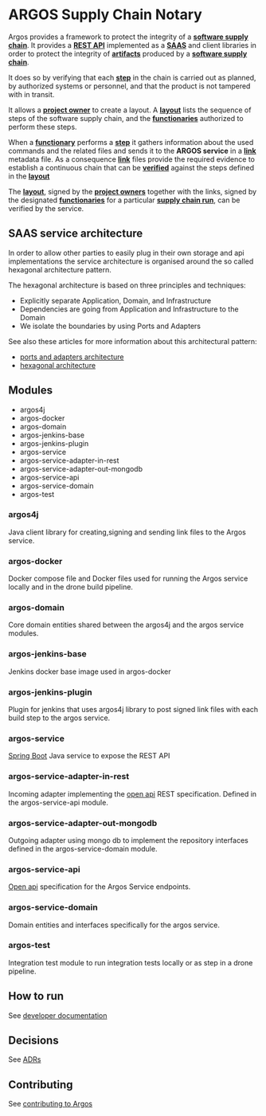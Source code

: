 ARGOS Supply Chain Notary
============
 Argos provides a framework to protect the integrity of a
 [**software supply chain**](docs/terminology/terminology.md#ssc). It
 provides a [**REST API**](docs/terminology/terminology.md#restAPI)
 implemented as a [**SAAS**](docs/terminology/terminology.md#saas) and
 client libraries in order to protect the integrity of
 [**artifacts**](docs/terminology/terminology.md#artifact) produced by a
 [**software supply chain**](docs/terminology/terminology.md#ssc).
 
It does so by verifying that each
[**step**](docs/terminology/terminology.md#step) in the chain is carried
out as planned, by authorized systems or personnel, and that the product
is not tampered with in transit.

It allows a
[**project owner**](docs/terminology/terminology.md#productOwner) to
create a layout. A [**layout**](docs/terminology/terminology.md#layout)
lists the sequence of steps of the software supply chain, and the
[**functionaries**](docs/terminology/terminology.md#functionary)
authorized to perform these steps.

When a [**functionary**](docs/terminology/terminology.md#functionary)
performs a [**step**](docs/terminology/terminology.md#step) it gathers
information about the used commands and the related files and sends it
to the **ARGOS service** in a
[**link**](docs/terminology/terminology.md#link) metadata file. As a
consequence [**link**](docs/terminology/terminology.md#link) files
provide the required evidence to establish a continuous chain that can
be [**verified**](docs/terminology/terminology.md#verification) against
the steps defined in the
[**layout**](docs/terminology/terminology.md#layout)

The [**layout**](docs/terminology/terminology.md#layout), signed by the
[**project owners**](docs/terminology/terminology.md#productOwner)
together with the links, signed by the designated
[**functionaries**](docs/terminology/terminology.md#functionary) for a
particular [**supply chain run**](docs/terminology/terminology.md#scr),
can be verified by the service.

## SAAS service architecture
In order to allow other parties to easily plug in their own storage and
api implementations the service architecture is organised around the so
called hexagonal architecture pattern.

The hexagonal architecture is based on three principles and techniques:

- Explicitly separate Application, Domain, and Infrastructure
- Dependencies are going from Application and Infrastructure to the Domain
- We isolate the boundaries by using Ports and Adapters

See also these articles for more information about this architectural pattern:

* [ports and adapters architecture](https://www.thinktocode.com/2018/07/19/ports-and-adapters-architecture/)
* [hexagonal architecture](https://blog.octo.com/en/hexagonal-architecture-three-principles-and-an-implementation-example/)


## Modules
-   argos4j
-   argos-docker
-   argos-domain
-   argos-jenkins-base
-   argos-jenkins-plugin
-   argos-service
-   argos-service-adapter-in-rest
-   argos-service-adapter-out-mongodb
-   argos-service-api
-   argos-service-domain
-   argos-test
   
 
### argos4j
Java client library for creating,signing and sending link files to the
Argos service.

### argos-docker
Docker compose file and Docker files used for running the Argos service
locally and in the drone build pipeline.

### argos-domain
Core domain entities shared between the argos4j and the argos service
modules.

### argos-jenkins-base
Jenkins docker base image used in argos-docker

### argos-jenkins-plugin
Plugin for jenkins that uses argos4j library to post signed link files
with each build step to the argos service.

### argos-service
[Spring Boot](https://spring.io/projects/spring-boot) Java service to
expose the REST API

### argos-service-adapter-in-rest
Incoming adapter implementing the
[open api](https://swagger.io/specification/) REST specification.
Defined in the argos-service-api module.

### argos-service-adapter-out-mongodb
Outgoing adapter using mongo db to implement the repository interfaces
defined in the argos-service-domain module.

### argos-service-api
[Open api](https://swagger.io/specification/) specification for the
Argos Service endpoints.

### argos-service-domain
Domain entities and interfaces specifically for the argos service.

### argos-test

Integration test module to run integration tests locally or as step in a
drone pipeline.


## How to run
See [developer documentation](docs/DEVELOPER.md)


## Decisions

See [ADRs](docs/adr/index.md)

## Contributing 

See [contributing to Argos](CONTRIBUTING.md)

